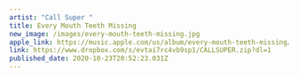 ```yaml
---
artist: "Call Super "
title: Every Mouth Teeth Missing
new_image: /images/every-mouth-teeth-missing.jpg
apple_link: https://music.apple.com/us/album/every-mouth-teeth-missing/1529015705
link: https://www.dropbox.com/s/evtai7rc4vb9sp1/CALLSUPER.zip?dl=1
published_date: 2020-10-23T20:52:23.031Z
---
```

